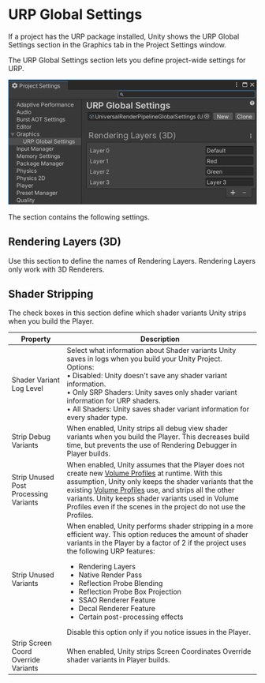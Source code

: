 # URP Global Settings

If a project has the URP package installed, Unity shows the URP Global Settings section in the Graphics tab in the Project Settings window.

The URP Global Settings section lets you define project-wide settings for URP.

![URP Settings Window](Images/Inspectors/global-settings.png)

The section contains the following settings.

## Rendering Layers (3D)

Use this section to define the names of Rendering Layers. Rendering Layers only work with 3D Renderers.

## Shader Stripping

The check boxes in this section define which shader variants Unity strips when you build the Player.

| **Property**              | **Description**                                              |
| --------------------------| ------------------------------------------------------------ |
| Shader Variant Log Level  | Select what information about Shader variants  Unity saves in logs when you build your Unity Project.<br/>Options:<br/>• Disabled: Unity doesn't save any shader variant information.<br/>• Only SRP Shaders: Unity saves only shader variant information for URP shaders.<br/>• All Shaders: Unity saves shader variant information for every shader type. |
| Strip Debug Variants     | When enabled, Unity strips all debug view shader variants when you build the Player. This decreases build time, but prevents the use of Rendering Debugger in Player builds.  |
| Strip Unused Post Processing Variants    | When enabled, Unity assumes that the Player does not create new [Volume Profiles](VolumeProfile.md) at runtime. With this assumption, Unity only keeps the shader variants that the existing [Volume Profiles](VolumeProfile.md) use, and strips all the other variants. Unity keeps shader variants used in Volume Profiles even if the scenes in the project do not use the Profiles. |
| Strip Unused Variants        | When enabled, Unity performs shader stripping in a more efficient way. This option reduces the amount of shader variants in the Player by a factor of 2 if the project uses the following URP features:<ul><li>Rendering Layers</li><li>Native Render Pass</li><li>Reflection Probe Blending</li><li>Reflection Probe Box Projection</li><li>SSAO Renderer Feature</li><li>Decal Renderer Feature</li><li>Certain post-processing effects</li></ul>Disable this option only if you notice issues in the Player. |
| Strip Screen Coord Override Variants | When enabled, Unity strips Screen Coordinates Override shader variants in Player builds. |
